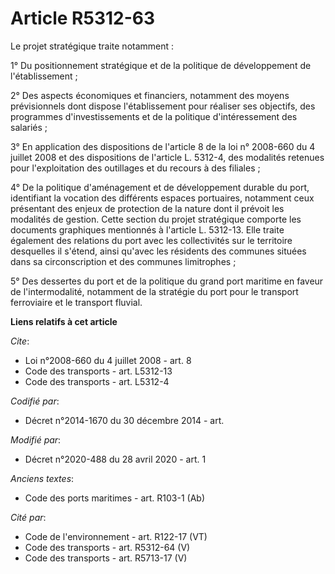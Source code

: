 # Article R5312-63

Le projet stratégique traite notamment :

1° Du positionnement stratégique et de la politique de développement de l'établissement ;

2° Des aspects économiques et financiers, notamment des moyens prévisionnels dont dispose l'établissement pour réaliser ses
objectifs, des programmes d'investissements et de la politique d'intéressement des salariés ;

3° En application des dispositions de l'article 8 de la loi n° 2008-660 du 4 juillet 2008 et des dispositions de l'article L.
5312-4, des modalités retenues pour l'exploitation des outillages et du recours à des filiales ;

4° De la politique d'aménagement et de développement durable du port, identifiant la vocation des différents espaces
portuaires, notamment ceux présentant des enjeux de protection de la nature dont il prévoit les modalités de gestion. Cette
section du projet stratégique comporte les documents graphiques mentionnés à l'article L. 5312-13. Elle traite également des
relations du port avec les collectivités sur le territoire desquelles il s'étend, ainsi qu'avec les résidents des communes
situées dans sa circonscription et des communes limitrophes ;

5° Des dessertes du port et de la politique du grand port maritime en faveur de l'intermodalité, notamment de la stratégie du
port pour le transport ferroviaire et le transport fluvial.

**Liens relatifs à cet article**

_Cite_:

  - Loi n°2008-660 du 4 juillet 2008 - art. 8
  - Code des transports - art. L5312-13
  - Code des transports - art. L5312-4

_Codifié par_:

  - Décret n°2014-1670 du 30 décembre 2014 - art.

_Modifié par_:

  - Décret n°2020-488 du 28 avril 2020 - art. 1

_Anciens textes_:

  - Code des ports maritimes - art. R103-1 (Ab)

_Cité par_:

  - Code de l'environnement - art. R122-17 (VT)
  - Code des transports - art. R5312-64 (V)
  - Code des transports - art. R5713-17 (V)
